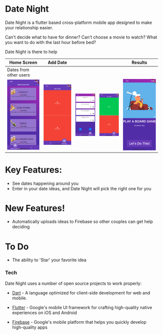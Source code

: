 # Date Night

Date Night is a flutter based cross-platform mobile app designed to make your relationship easier.

Can't decide what to have for dinner? 
Can't choose a movie to watch?
What you want to do with the last hour before bed?

Date Night is there to help


| Home Screen  | Add Date     |              |              |  Results     |
| ------------ | ------------ | ------------ | ------------ | ------------ |
| Dates from other users |    |              |              |              |
| ![Home Screen - Displaying other dates from other users](https://github.com/ncpleslie/date_night/blob/Linted/assets/readme/image1.png) | ![](https://github.com/ncpleslie/date_night/blob/Linted/assets/readme/Image2.png) | ![](https://github.com/ncpleslie/date_night/blob/Linted/assets/readme/Image3.png) | ![](https://github.com/ncpleslie/date_night/blob/Linted/assets/readme/Image4.png) | ![](https://github.com/ncpleslie/date_night/blob/Linted/assets/readme/image5.png) |

# Key Features:
  - See dates happening around you
  - Enter in your date ideas, and Date Night will pick the right one for you

# New Features!

  - Automatically uploads ideas to Firebase so other couples can get help deciding
  
# To Do
  
  - The ability to 'Star' your favorite idea

### Tech

Date Night uses a number of open source projects to work properly:

* [Dart] - A language optimized for client-side development for web and mobile.
* [Flutter] - Google's mobile UI framework for crafting high-quality native experiences on iOS and Android 
* [Firebase] - Google's mobile platform that helps you quickly develop high-quality apps 

   [Dart]: <https://www.dartlang.org/>
   [Flutter]: <https://flutter.io/>
   [Firebase]: <https://firebase.google.com/>
